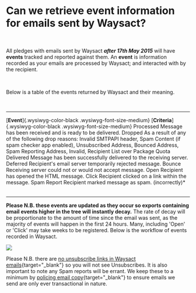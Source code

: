 # Can we retrieve event information for emails sent by Waysact?

 

All pledges with emails sent by Waysact ***after 17th May 2015*** will
have **events** tracked and reported against them. An **event** is
information recorded as your emails are processed by Waysact; and
interacted with by the recipient.

 

Below is a table of the events returned by Waysact and their meaning.

 

  ------------------------------------------------------------- ---------------------------------------------------------------------------------------------------------------------------------------------------------------------------------------------------------------------------------
  [**Event**]{.wysiwyg-color-black .wysiwyg-font-size-medium}   [**Criteria**]{.wysiwyg-color-black .wysiwyg-font-size-medium}
  Processed                                                     Message has been received and is ready to be delivered.
  Dropped                                                       As a result of any of the following drop reasons: Invalid SMTPAPI header, Spam Content (if spam checker app enabled), Unsubscribed Address, Bounced Address, Spam Reporting Address, Invalid, Recipient List over Package Quota
  Delivered                                                     Message has been successfully delivered to the receiving server.
  Deferred                                                      Recipient's email server temporarily rejected message.
  Bounce                                                        Receiving server could not or would not accept message.
  Open                                                          Recipient has opened the HTML message.
  Click                                                         Recipient clicked on a link within the message.
  Spam Report                                                   Recipient marked message as spam. (incorrectly)\*
                                                                 
  ------------------------------------------------------------- ---------------------------------------------------------------------------------------------------------------------------------------------------------------------------------------------------------------------------------

**Please N.B. these events are updated as they occur so exports
containing email events higher in the tree will instantly decay.** The
rate of decay will be proportionate to the amount of time since the
email was sent, as the majority of events will happen in the first 24
hours. Many, including \'Open\' or \'Click\' may take weeks to be
registered. Below is the workflow of events recorded in Waysact.

![](https://support.waysact.com/hc/en-us/article_attachments/202547800/Email_events.png)

Please N.B. there are [no unsubscribe links in Waysact
emails](https://support.waysact.com/hc/en-us/articles/204786180-Can-we-include-an-unsubscribe-link-in-our-welcome-email-){target="_blank"} so
you will not see Unsubscribes. It is also important to note any Spam
reports will be errant. We keep these to a minimum by [policing email
copy](https://support.waysact.com/hc/en-us/articles/202637090-How-are-welcome-emails-sent-to-supporters-){target="_blank"}
to ensure emails we send are only ever transactional in nature.

 

 
